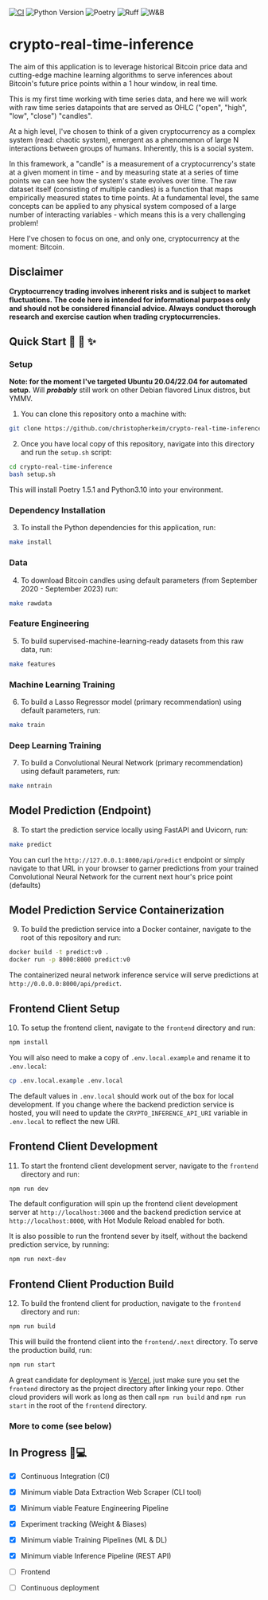 [![CI](https://github.com/christopherkeim/crypto-real-time-inference/actions/workflows/cicd.yaml/badge.svg)](https://github.com/christopherkeim/crypto-real-time-inference/actions/workflows/cicd.yaml)
![Python Version](https://img.shields.io/badge/python-3.10-blue.svg)
![Poetry](https://img.shields.io/endpoint?url=https://python-poetry.org/badge/v0.json)
![Ruff](https://img.shields.io/endpoint?url=https://raw.githubusercontent.com/astral-sh/ruff/main/assets/badge/v2.json)
![W&B](https://img.shields.io/badge/Experiment%20Tracking-W%26B-yellow?labelColor=black&color=yellow)

# crypto-real-time-inference

The aim of this application is to leverage historical Bitcoin price data and cutting-edge machine learning algorithms to serve inferences about Bitcoin's future price points within a 1 hour window, in real time.

This is my first time working with time series data, and here we will work with raw time series datapoints that are served as OHLC ("open", "high", "low", "close") "candles".

At a high level, I've chosen to think of a given cryptocurrency as a complex system (read: chaotic system), emergent as a phenomenon of large N interactions between groups of humans. Inherently, this is a social system.

In this framework, a "candle" is a measurement of a cryptocurrency's state at a given moment in time - and by measuring state at a series of time points we can see how the system's state evolves over time. The raw dataset itself (consisting of multiple candles) is a function that maps empirically measured states to time points. At a fundamental level, the same concepts can be applied to any physical system composed of a large number of interacting variables - which means this is a very challenging problem!

Here I've chosen to focus on one, and only one, cryptocurrency at the moment: Bitcoin.

## Disclaimer

**Cryptocurrency trading involves inherent risks and is subject to market fluctuations. The code here is intended for informational purposes only and should not be considered financial advice. Always conduct thorough research and exercise caution when trading cryptocurrencies.**

## Quick Start 🐍 🚀 ✨

### Setup

**Note: for the moment I've targeted Ubuntu 20.04/22.04 for automated setup.**
Will **_probably_** still work on other Debian flavored Linux distros, but YMMV.

1. You can clone this repository onto a machine with:

```bash
git clone https://github.com/christopherkeim/crypto-real-time-inference.git
```

2. Once you have local copy of this repository, navigate into this directory and run the `setup.sh` script:

```bash
cd crypto-real-time-inference
bash setup.sh
```

This will install Poetry 1.5.1 and Python3.10 into your environment.

### Dependency Installation

3. To install the Python dependencies for this application, run:

```bash
make install
```

### Data

4. To download Bitcoin candles using default parameters (from September 2020 - September 2023) run:

```bash
make rawdata
```

### Feature Engineering

5. To build supervised-machine-learning-ready datasets from this raw data, run:

```bash
make features
```

### Machine Learning Training

6. To build a Lasso Regressor model (primary recommendation) using default parameters, run:

```bash
make train
```

### Deep Learning Training

7. To build a Convolutional Neural Network (primary recommendation) using default parameters, run:

```bash
make nntrain
```

## Model Prediction (Endpoint)

8. To start the prediction service locally using FastAPI and Uvicorn, run:

```bash
make predict
```

You can curl the `http://127.0.0.1:8000/api/predict` endpoint or simply navigate to that URL in your browser to garner predictions from your trained Convolutional Neural Network for the current next hour's price point (defaults)

## Model Prediction Service Containerization

9. To build the prediction service into a Docker container, navigate to the root of this repository and run:

```bash
docker build -t predict:v0 .
docker run -p 8000:8000 predict:v0
```

The containerized neural network inference service will serve predictions at `http://0.0.0.0:8000/api/predict`.

## Frontend Client Setup

10. To setup the frontend client, navigate to the `frontend` directory and run:

```bash
npm install
```

You will also need to make a copy of `.env.local.example` and rename it to `.env.local`:

```bash
cp .env.local.example .env.local
```

The default values in `.env.local` should work out of the box for local development. If you change where the backend prediction service is hosted, you will need to update the `CRYPTO_INFERENCE_API_URI` variable in `.env.local` to reflect the new URI.

## Frontend Client Development

11. To start the frontend client development server, navigate to the `frontend` directory and run:

```bash
npm run dev
```

The default configuration will spin up the frontend client development server at `http://localhost:3000` and the backend prediction service at `http://localhost:8000`, with Hot Module Reload enabled for both.

It is also possible to run the frontend sever by itself, without the backend prediction service, by running:

```bash
npm run next-dev
```

## Frontend Client Production Build

12. To build the frontend client for production, navigate to the `frontend` directory and run:

```bash
npm run build
```

This will build the frontend client into the `frontend/.next` directory. To serve the production build, run:

```bash
npm run start
```

A great candidate for deployment is [Vercel](https://vercel.com), just make sure you set the `frontend` directory as the project directory after linking your repo. Other cloud providers will work as long as then call `npm run build` and `npm run start` in the root of the `frontend` directory.

### More to come (see below)

## In Progress 🔧💻

- [x] Continuous Integration (CI)

- [x] Minimum viable Data Extraction Web Scraper (CLI tool)

- [x] Minimum viable Feature Engineering Pipeline

- [x] Experiment tracking (Weight & Biases)

- [x] Minimum viable Training Pipelines (ML & DL)

- [x] Minimum viable Inference Pipeline (REST API)

- [ ] Frontend

- [ ] Continuous deployment
